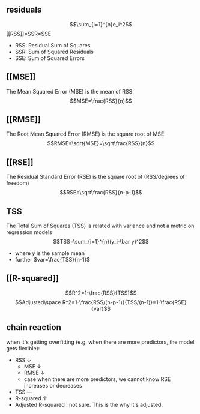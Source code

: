 ## residuals
$$\sum_{i=1}^{n}e_i^2$$
[[RSS]]=SSR=SSE
* RSS: Residual Sum of Squares
* SSR: Sum of Squared Residuals
* SSE: Sum of Squared Errors

## [[MSE]]
The Mean Squared Error (MSE) is the mean of RSS
$$MSE=\frac{RSS}{n}$$

## [[RMSE]]
The Root Mean Squared Error (RMSE) is the square root of MSE
$$RMSE=\sqrt{MSE}=\sqrt\frac{RSS}{n}$$

## [[RSE]]
The Residual Standard Error (RSE) is the square root of (RSS/degrees of freedom)
$$RSE=\sqrt\frac{RSS}{n-p-1}$$

## TSS
The Total Sum of Squares (TSS) is related with variance and not a metric on regression models
$$TSS=\sum_{i=1}^{n}(y_i-\bar y)^2$$
* where $\bar y$ is the sample mean
* further $var=\frac{TSS}{n-1}$

## [[R-squared]]
$$R^2=1-\frac{RSS}{TSS}$$
$$Adjusted\space R^2=1-\frac{RSS/(n-p-1)}{TSS/(n-1)}=1-\frac{RSE}{var}$$

## chain reaction
when it's getting overfitting (e.g. when there are more predictors, the model gets flexible):
* RSS ↓
	* MSE ↓
	* RMSE ↓
	* case when there are more predictors, we cannot know RSE increases or decreases
* TSS —
* R-squared ↑
* Adjusted R-squared : not sure. This is the why it's adjusted.